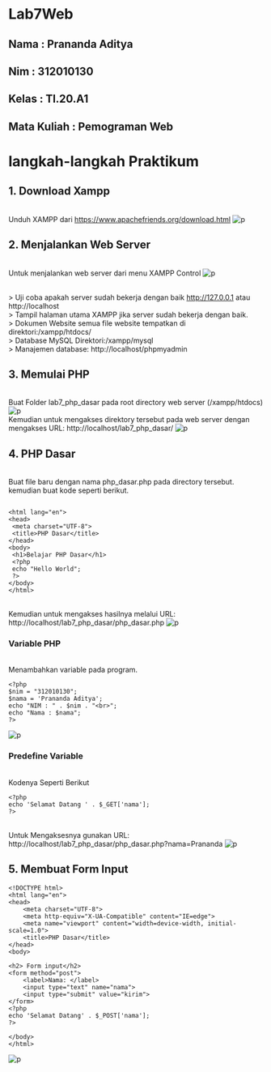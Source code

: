 # Lab7Web

## Nama : Prananda Aditya

## Nim : 312010130

## Kelas : TI.20.A1

## Mata Kuliah : Pemograman Web

# langkah-langkah Praktikum

## 1. Download Xampp

<br> Unduh XAMPP dari https://www.apachefriends.org/download.html
![p](Img/SS1.png)

## 2. Menjalankan Web Server

<br>Untuk menjalankan web server dari menu XAMPP Control
![p](Img/SS2.png)

<br>> Uji coba apakah server sudah bekerja dengan baik http://127.0.0.1 atau http://localhost
<br>> Tampil halaman utama XAMPP jika server sudah bekerja dengan baik.
<br>> Dokumen Website semua file website tempatkan di direktori:/xampp/htdocs/
<br>> Database MySQL Direktori:/xampp/mysql
<br>> Manajemen database: http://localhost/phpmyadmin

## 3. Memulai PHP

<br>Buat Folder lab7_php_dasar pada root directory web server (/xampp/htdocs)
![p](Img/SS3.png)
<br>Kemudian untuk mengakses direktory tersebut pada web server dengan mengakses URL: http://localhost/lab7_php_dasar/
![p](Img/SS4.png)

## 4. PHP Dasar

<br>Buat file baru dengan nama php_dasar.php pada directory tersebut. kemudian buat kode seperti berikut.

```<!DOCTYPE html>

<html lang="en">
<head>
 <meta charset="UTF-8">
 <title>PHP Dasar</title>
</head>
<body>
 <h1>Belajar PHP Dasar</h1>
 <?php
 echo "Hello World";
 ?>
</body>
</html>
```

<br> Kemudian untuk mengakses hasilnya melalui URL: http://localhost/lab7_php_dasar/php_dasar.php
![p](Img/SS5.png)

### Variable PHP

<br>Menambahkan variable pada program.

```<h1>Menggunakan Variable</h1>
<?php
$nim = "312010130";
$nama = 'Prananda Aditya';
echo "NIM : " . $nim . "<br>";
echo "Nama : $nama";
?>
```

![p](Img/SS6.png)

### Predefine Variable

<br>Kodenya Seperti Berikut

```
<?php
echo 'Selamat Datang ' . $_GET['nama'];
?>
```

<br>Untuk Mengaksesnya gunakan URL:
http://localhost/lab7_php_dasar/php_dasar.php?nama=Prananda
![p](Img/SS7.png)

## 5. Membuat Form Input

```
<!DOCTYPE html>
<html lang="en">
<head>
    <meta charset="UTF-8">
    <meta http-equiv="X-UA-Compatible" content="IE=edge">
    <meta name="viewport" content="width=device-width, initial-scale=1.0">
    <title>PHP Dasar</title>
</head>
<body>

<h2> Form input</h2>
<form method="post">
    <label>Nama: </label>
    <input type="text" name="nama">
    <input type="submit" value="kirim">
</form>
<?php
echo 'Selamat Datang' . $_POST['nama'];
?>

</body>
</html>
```

![p](Img/SS8.png)
